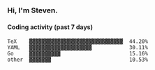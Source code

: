 ### Hi, I'm Steven.

#### Coding activity (past 7 days)
```
TeX    ▓▓▓▓▓▓▓▓▓▓▓▓▓▓▓▓▓▓▓▓▓▓▓▓▓▓▓▓▓▓  44.20%
YAML   ▓▓▓▓▓▓▓▓▓▓▓▓▓▓▓▓▓▓▓▓            30.11%
Go     ▓▓▓▓▓▓▓▓▓▓                      15.16%
other  ▓▓▓▓▓▓▓                         10.53%
```
